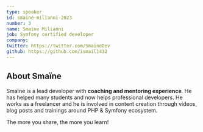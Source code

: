 ```yaml
---
type: speaker
id: smaine-milianni-2023
number: 3
name: Smaïne Milianni
job: Symfony certified developer
company:
twitter: https://twitter.com/SmaineDev
github: https://github.com/ismail1432
---
```


## About Smaïne

Smaïne is a lead developer with **coaching and mentoring experience**. He has helped many students and now helps professional developers. He works as a freelancer and he is involved in content creation through videos, blog posts and trainings around PHP & Symfony ecosystem.

The more you share, the more you learn!
